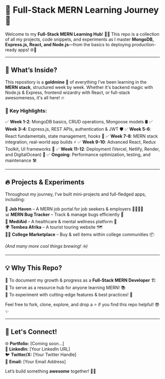 # 🌟 Full-Stack MERN Learning Journey 🚀

Welcome to my **Full-Stack MERN Learning Hub**! 🎯🔥 This repo is a collection of all my projects, code snippets, and experiments as I master **MongoDB, Express.js, React, and Node.js**—from the basics to deploying production-ready apps! 🌐🔗

---

## 🚀 What’s Inside?
This repository is a **goldmine** 💎 of everything I’ve been learning in the **MERN stack**, structured week by week. Whether it's backend magic with Node.js & Express, frontend wizardry with React, or full-stack awesomeness, it's all here! 🔥

### 📌 Key Highlights:
✅ **Week 1-2**: MongoDB basics, CRUD operations, Mongoose models 🛢️
✅ **Week 3-4**: Express.js, REST APIs, authentication & JWT 🛡️
✅ **Week 5-6**: React fundamentals, state management, hooks 🎨
✅ **Week 7-8**: MERN stack integration, real-world app builds ⚡
✅ **Week 9-10**: Advanced React, Redux Toolkit, UI frameworks 💅
✅ **Week 11-12**: Deployment (Vercel, Netlify, Render, and DigitalOcean) 🚀
✅ **Ongoing**: Performance optimization, testing, and maintenance 🛠️

---

## 🔥 Projects & Experiments
Throughout my journey, I’ve built mini-projects and full-fledged apps, including:

🚀 **Job Haven** – A MERN job portal for job seekers & employers 👨‍💼👩‍💼  
📊 **MERN Bug Tracker** – Track & manage bugs efficiently 🐞  
💙 **MediAid** – A healthcare & mental wellness platform 🏥  
🌍 **Tembea Afrika** – A tourist touring website 🗺️  
👨‍💻 **College Marketplace** – Buy & sell items within college communities 📦

_(And many more cool things brewing! ☕)_

---

## 💡 Why This Repo?
🔹 To document my growth & progress as a **Full-Stack MERN Developer** 🏗️  
🔹 To serve as a resource hub for anyone learning MERN! 📚  
🔹 To experiment with cutting-edge features & best practices! 🔬  

Feel free to fork, clone, explore, and drop a ⭐ if you find this repo helpful! 😎✨

---

## 🤝 Let's Connect!
🌐 **Portfolio:** [Coming soon...]  
💼 **LinkedIn:** [Your LinkedIn URL]  
🐦 **Twitter/X:** [Your Twitter Handle]  
📩 **Email:** [Your Email Address]  

Let’s build something **awesome** together! 🚀🔥

